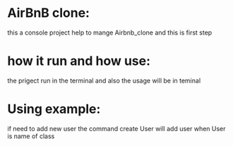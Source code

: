 # AirBnB clone:
this a console project help to mange Airbnb_clone and this is first step
# how it run and how use:
the prigect run in the terminal and also the usage will be in teminal
# Using example:
if need to add new user the command create User will add user when User is name of class 

